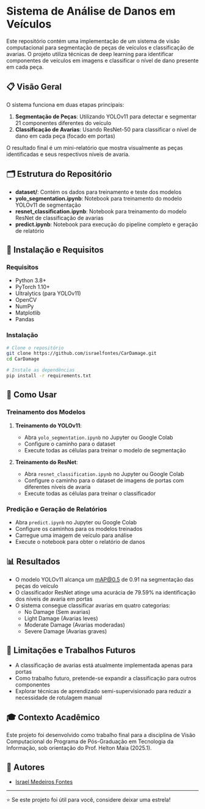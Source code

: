# Sistema de Análise de Danos em Veículos

Este repositório contém uma implementação de um sistema de visão computacional para segmentação de peças de veículos e classificação de avarias. O projeto utiliza técnicas de deep learning para identificar componentes de veículos em imagens e classificar o nível de dano presente em cada peça.

## 📋 Visão Geral

O sistema funciona em duas etapas principais:
1. **Segmentação de Peças**: Utilizando YOLOv11 para detectar e segmentar 21 componentes diferentes do veículo
2. **Classificação de Avarias**: Usando ResNet-50 para classificar o nível de dano em cada peça (focado em portas)

O resultado final é um mini-relatório que mostra visualmente as peças identificadas e seus respectivos níveis de avaria.

## 🗂️ Estrutura do Repositório

- **dataset/**: Contém os dados para treinamento e teste dos modelos
- **yolo_segmentation.ipynb**: Notebook para treinamento do modelo YOLOv11 de segmentação
- **resnet_classification.ipynb**: Notebook para treinamento do modelo ResNet de classificação de avarias
- **predict.ipynb**: Notebook para execução do pipeline completo e geração de relatório

## 🔧 Instalação e Requisitos

### Requisitos

- Python 3.8+
- PyTorch 1.10+
- Ultralytics (para YOLOv11)
- OpenCV
- NumPy
- Matplotlib
- Pandas

### Instalação

```bash
# Clone o repositório
git clone https://github.com/israelfontes/CarDamage.git
cd CarDamage

# Instale as dependências
pip install -r requirements.txt
```

## 🚀 Como Usar

### Treinamento dos Modelos

1. **Treinamento do YOLOv11**:
   - Abra `yolo_segmentation.ipynb` no Jupyter ou Google Colab
   - Configure o caminho para o dataset
   - Execute todas as células para treinar o modelo de segmentação

2. **Treinamento do ResNet**:
   - Abra `resnet_classification.ipynb` no Jupyter ou Google Colab
   - Configure o caminho para o dataset de imagens de portas com diferentes níveis de avaria
   - Execute todas as células para treinar o classificador

### Predição e Geração de Relatórios

- Abra `predict.ipynb` no Jupyter ou Google Colab
- Configure os caminhos para os modelos treinados
- Carregue uma imagem de veículo para análise
- Execute o notebook para obter o relatório de danos

## 📊 Resultados

- O modelo YOLOv11 alcança um mAP@0.5 de 0.91 na segmentação das peças do veículo
- O classificador ResNet atinge uma acurácia de 79.59% na identificação dos níveis de avaria em portas
- O sistema consegue classificar avarias em quatro categorias:
  - No Damage (Sem avarias)
  - Light Damage (Avarias leves)
  - Moderate Damage (Avarias moderadas)
  - Severe Damage (Avarias graves)

## 📝 Limitações e Trabalhos Futuros

- A classificação de avarias está atualmente implementada apenas para portas
- Como trabalho futuro, pretende-se expandir a classificação para outros componentes
- Explorar técnicas de aprendizado semi-supervisionado para reduzir a necessidade de rotulagem manual

## 🎓 Contexto Acadêmico

Este projeto foi desenvolvido como trabalho final para a disciplina de Visão Computacional do Programa de Pós-Graduação em Tecnologia da Informação, sob orientação do Prof. Helton Maia (2025.1).


## 👤 Autores

- [Israel Medeiros Fontes](https://github.com/israelfontes)

---

⭐️ Se este projeto foi útil para você, considere deixar uma estrela!